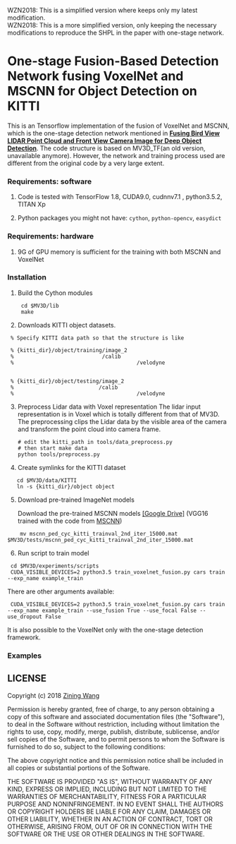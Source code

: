 WZN2018: This is a simplified version where keeps only my latest modification.  
WZN2018: This is a more simplified version, only keeping the necessary modifications to reproduce the SHPL in the paper with one-stage network. 

# One-stage Fusion-Based Detection Network fusing VoxelNet and MSCNN for Object Detection on KITTI

This is an Tensorflow implementation of the fusion of VoxelNet and MSCNN, which is the one-stage detection network mentioned in [**Fusing Bird View LIDAR Point Cloud and Front View Camera Image for Deep Object Detection**](https://arxiv.org/abs/1711.06703). The code structure is based on MV3D_TF(an old version, unavailable anymore). However, the network and training process used are different from the original code by a very large extent. 


### Requirements: software

1. Code is tested with TensorFlow 1.8, CUDA9.0, cudnnv7.1 , python3.5.2, TITAN Xp

2. Python packages you might not have: `cython`, `python-opencv`, `easydict`

### Requirements: hardware

1. 9G of GPU memory is sufficient for the training with both MSCNN and VoxelNet

### Installation 


1. Build the Cython modules
   ```Shell
    cd $MV3D/lib
    make
   ```

2. Downloads KITTI object datasets.

```Shell
 % Specify KITTI data path so that the structure is like

 % {kitti_dir}/object/training/image_2
 %                            /calib
 %							             /velodyne
       

 % {kitti_dir}/object/testing/image_2
 %                           /calib
 %							             /velodyne
```


3. Preprocess Lidar data with Voxel representation
  The lidar input representation is in Voxel which is totally different from that of MV3D. The preprocessing clips the Lidar data by the visible area of the camera and transform the point cloud into camera frame.

   ```shell
   # edit the kitti_path in tools/data_preprocess.py
   # then start make data
   python tools/preprocess.py
   ```

4. Create symlinks for the KITTI dataset

```Shell
   cd $MV3D/data/KITTI
   ln -s {kitti_dir}/object object
```

5. Download pre-trained ImageNet models

   Download the pre-trained MSCNN models [[Google Drive]](https://drive.google.com/file/d/1RZZrxmfUzkGLEYrVYkXDEk3lNXR36xJS/view?usp=sharing) (VGG16 trained with the code from [MSCNN](https://github.com/zhaoweicai/mscnn)) 

```Shell
    mv mscnn_ped_cyc_kitti_trainval_2nd_iter_15000.mat $MV3D/tests/mscnn_ped_cyc_kitti_trainval_2nd_iter_15000.mat
```


6. Run script to train model 
```Shell
 cd $MV3D/experiments/scripts
 CUDA_VISIBLE_DEVICES=2 python3.5 train_voxelnet_fusion.py cars train --exp_name example_train
```
There are other arguments available:

```Shell
 CUDA_VISIBLE_DEVICES=2 python3.5 train_voxelnet_fusion.py cars train --exp_name example_train --use_fusion True --use_focal False --use_dropout False
```

It is also possible to the VoxelNet only with the one-stage detection framework.

### Examples



## LICENSE
Copyright (c) 2018 [Zining Wang](https://github.com/ZiningWang)

Permission is hereby granted, free of charge, to any person obtaining a copy
of this software and associated documentation files (the "Software"), to deal
in the Software without restriction, including without limitation the rights
to use, copy, modify, merge, publish, distribute, sublicense, and/or sell
copies of the Software, and to permit persons to whom the Software is
furnished to do so, subject to the following conditions:

The above copyright notice and this permission notice shall be included in all
copies or substantial portions of the Software.

THE SOFTWARE IS PROVIDED "AS IS", WITHOUT WARRANTY OF ANY KIND, EXPRESS OR
IMPLIED, INCLUDING BUT NOT LIMITED TO THE WARRANTIES OF MERCHANTABILITY,
FITNESS FOR A PARTICULAR PURPOSE AND NONINFRINGEMENT. IN NO EVENT SHALL THE
AUTHORS OR COPYRIGHT HOLDERS BE LIABLE FOR ANY CLAIM, DAMAGES OR OTHER
LIABILITY, WHETHER IN AN ACTION OF CONTRACT, TORT OR OTHERWISE, ARISING FROM,
OUT OF OR IN CONNECTION WITH THE SOFTWARE OR THE USE OR OTHER DEALINGS IN THE
SOFTWARE.